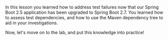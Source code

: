 In this lesson you learned how to address test failures now that our Spring Boot 2.5 application has been upgraded to Spring Boot 2.7. You learned how to assess test dependencies, and how to use the Maven dependency tree to aid in your investigations.

Now, let's move on to the lab, and put this knowledge into practice!
